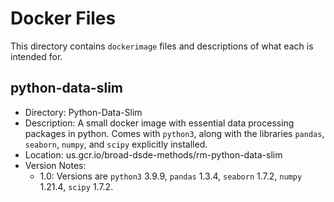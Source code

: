 # Docker Files

This directory contains `dockerimage` files and descriptions of what each is intended for. 

## python-data-slim

* Directory: Python-Data-Slim
* Description: A small docker image with essential data processing packages in python. Comes with `python3`, along 
with the libraries `pandas`, `seaborn`, `numpy`, and `scipy` explicitly installed.
* Location: us.gcr.io/broad-dsde-methods/rm-python-data-slim
* Version Notes: 
	* 1.0: Versions are `python3` 3.9.9, `pandas` 1.3.4, `seaborn` 1.7.2, `numpy` 1.21.4, `scipy` 1.7.2.
